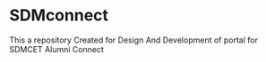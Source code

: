 # SDMconnect
This a repository Created for Design And Development of portal for SDMCET Alumni Connect

